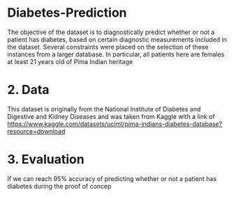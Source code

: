 # Diabetes-Prediction
The objective of the dataset is to diagnostically predict whether or not a patient has diabetes, based on certain diagnostic measurements included in the dataset. Several constraints were placed on the selection of these instances from a larger database. In particular, all patients here are females at least 21 years old of Pima Indian heritage

# 2. Data
This dataset is originally from the National Institute of Diabetes and Digestive and Kidney Diseases and was taken from Kaggle with a link of https://www.kaggle.com/datasets/uciml/pima-indians-diabetes-database?resource=download

# 3. Evaluation
If we can reach 95% accuracy of predicting whether or not a patient has diabetes during the proof of concep
